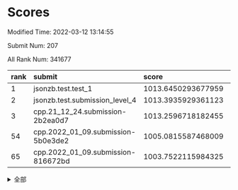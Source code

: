 # Scores

Modified Time: 2022-03-12 13:14:55

Submit Num: 207

All Rank Num: 341677

| rank |               submit               |       score        |       sigma        | pk_num |
| :--- | :--------------------------------- | :----------------- | :----------------- | :----- |
| 1    | jsonzb.test.test_1                 | 1013.6450293677959 | 0.7921435839559358 | 6605   |
| 2    | jsonzb.test.submission_level_4     | 1013.3935929361123 | 0.7973834334521165 | 6601   |
| 3    | cpp.21_12_24.submission-2b2ea0d7   | 1013.2596718182455 | 0.8002379094946867 | 6609   |
| 54   | cpp.2022_01_09.submission-5b0e3de2 | 1005.0815587468009 | 0.710981414777405  | 6603   |
| 65   | cpp.2022_01_09.submission-816672bd | 1003.7522115984325 | 0.7216459069793535 | 6601   |


<details>
<summary>全部</summary>

| rank |                 submit                 |       score        |       sigma        | pk_num |
| :--- | :------------------------------------- | :----------------- | :----------------- | :----- |
| 1    | jsonzb.test.test_1                     | 1013.6450293677959 | 0.7921435839559358 | 6605   |
| 2    | jsonzb.test.submission_level_4         | 1013.3935929361123 | 0.7973834334521165 | 6601   |
| 3    | cpp.21_12_24.submission-2b2ea0d7       | 1013.2596718182455 | 0.8002379094946867 | 6609   |
| 4    | gobigger.level_3.submission_level_3_5  | 1012.117651630585  | 0.7980099414161438 | 6604   |
| 5    | gobigger.level_3.submission_level_3_36 | 1011.6614464799491 | 0.7706717561843208 | 6603   |
| 6    | gobigger.level_3.submission_level_3_19 | 1011.6004284767594 | 0.768426730773919  | 6599   |
| 7    | gobigger.level_3.submission_level_3_31 | 1011.4103777368466 | 0.7667073539271614 | 6601   |
| 8    | gobigger.level_3.submission_level_3_6  | 1011.0861428649453 | 0.7632381566289539 | 6604   |
| 9    | gobigger.level_3.submission_level_3_15 | 1011.0305163264557 | 0.7602966944843856 | 6602   |
| 10   | gobigger.level_3.submission_level_3_3  | 1011.020304129484  | 0.7581643168400607 | 6603   |
| 11   | gobigger.level_3.submission_level_3_7  | 1010.9394798858241 | 0.787307329715503  | 6605   |
| 12   | gobigger.level_3.submission_level_3_46 | 1010.9385337077555 | 0.775044251107482  | 6597   |
| 13   | gobigger.level_3.submission_level_3_27 | 1010.8187029002042 | 0.7715407990659575 | 6599   |
| 14   | gobigger.level_3.submission_level_3_9  | 1010.7459483739713 | 0.7470999923304006 | 6600   |
| 15   | gobigger.level_3.submission_level_3_21 | 1010.7018436340771 | 0.7699743374691228 | 6603   |
| 16   | gobigger.level_3.submission_level_3_42 | 1010.6020776608317 | 0.7620748757464757 | 6601   |
| 17   | gobigger.level_3.submission_level_3_2  | 1010.5834651923383 | 0.739311337495907  | 6603   |
| 18   | gobigger.level_3.submission_level_3_23 | 1010.5388275451786 | 0.756936684417861  | 6603   |
| 19   | gobigger.level_3.submission_level_3_49 | 1010.4235369810345 | 0.7762606100086978 | 6605   |
| 20   | gobigger.level_3.submission_level_3_18 | 1010.4160105727789 | 0.7542440657745312 | 6599   |
| 21   | gobigger.level_3.submission_level_3_34 | 1010.4147029909146 | 0.7651742401090388 | 6599   |
| 22   | gobigger.level_3.submission_level_3_47 | 1010.3299252241375 | 0.7599002659563787 | 6605   |
| 23   | gobigger.level_3.submission_level_3_24 | 1010.3269788738588 | 0.7462194455503449 | 6602   |
| 24   | gobigger.level_3.submission_level_3_14 | 1010.1756684043196 | 0.7490153655411339 | 6607   |
| 25   | gobigger.level_3.submission_level_3_1  | 1010.1156658909545 | 0.7344846774059454 | 6597   |
| 26   | gobigger.level_3.submission_level_3_10 | 1010.1149904520416 | 0.7482051639144225 | 6604   |
| 27   | gobigger.level_3.submission_level_3_41 | 1010.0636299224167 | 0.7665930479438778 | 6601   |
| 28   | gobigger.level_3.submission_level_3_0  | 1010.0618498255883 | 0.7504866875226809 | 6598   |
| 29   | gobigger.level_3.submission_level_3_45 | 1010.0599670088703 | 0.7526827732792842 | 6600   |
| 30   | gobigger.level_3.submission_level_3_40 | 1009.8981085306092 | 0.7726460631823798 | 6605   |
| 31   | gobigger.level_3.submission_level_3_4  | 1009.8590530426859 | 0.76576525804677   | 6603   |
| 32   | gobigger.level_3.submission_level_3_30 | 1009.8193825169149 | 0.7597239437398469 | 6606   |
| 33   | gobigger.level_3.submission_level_3_20 | 1009.7959266906234 | 0.7695059545260394 | 6607   |
| 34   | gobigger.level_3.submission_level_3_35 | 1009.7734381489566 | 0.7567160405793493 | 6600   |
| 35   | gobigger.level_3.submission_level_3_39 | 1009.7151825447537 | 0.7530252978523501 | 6602   |
| 36   | gobigger.level_3.submission_level_3_11 | 1009.6029238701803 | 0.7680249674906233 | 6597   |
| 37   | gobigger.level_3.submission_level_3_48 | 1009.5886582614495 | 0.7774713585943305 | 6599   |
| 38   | gobigger.level_3.submission_level_3_22 | 1009.5706091509419 | 0.7452026055313185 | 6604   |
| 39   | gobigger.level_3.submission_level_3_29 | 1009.535903466288  | 0.7831016803851291 | 6599   |
| 40   | gobigger.level_3.submission_level_3_32 | 1009.517652434584  | 0.758427819803816  | 6599   |
| 41   | gobigger.level_3.submission_level_3_16 | 1009.494097454807  | 0.7588096953728515 | 6605   |
| 42   | gobigger.level_3.submission_level_3_12 | 1009.4904413255556 | 0.7527008746144419 | 6598   |
| 43   | gobigger.level_3.submission_level_3_13 | 1009.4743993349691 | 0.7667181152103493 | 6603   |
| 44   | gobigger.level_3.submission_level_3_43 | 1009.4406871245739 | 0.7689177503099199 | 6602   |
| 45   | gobigger.level_3.submission_level_3_26 | 1009.3990630759074 | 0.7379187039502824 | 6604   |
| 46   | gobigger.level_3.submission_level_3_25 | 1009.3873716481726 | 0.7411864156653749 | 6601   |
| 47   | gobigger.level_3.submission_level_3_33 | 1009.2410051655563 | 0.7696324996190941 | 6604   |
| 48   | gobigger.level_3.submission_level_3_38 | 1009.1804542369108 | 0.7431550311055035 | 6599   |
| 49   | gobigger.level_3.submission_level_3_37 | 1009.1307984582512 | 0.7759195988681253 | 6604   |
| 50   | gobigger.level_3.submission_level_3_44 | 1009.1050084312573 | 0.7652805010234174 | 6604   |
| 51   | gobigger.level_3.submission_level_3_8  | 1008.9916239615087 | 0.7486024372817159 | 6600   |
| 52   | gobigger.level_3.submission_level_3_28 | 1008.4435233156173 | 0.7343931972466217 | 6600   |
| 53   | gobigger.level_3.submission_level_3_17 | 1008.370829986426  | 0.7461464818608409 | 6607   |
| 54   | cpp.2022_01_09.submission-5b0e3de2     | 1005.0815587468009 | 0.710981414777405  | 6603   |
| 55   | gobigger.level_1.submission_level_1_21 | 1004.9757439806923 | 0.7216704032461236 | 6597   |
| 56   | gobigger.level_1.submission_level_1_29 | 1004.8040005369776 | 0.7312133040137689 | 6601   |
| 57   | gobigger.level_1.submission_level_1_3  | 1004.5998987347072 | 0.7262446729653108 | 6603   |
| 58   | gobigger.level_1.submission_level_1_11 | 1004.2516394399354 | 0.7212673930879586 | 6602   |
| 59   | gobigger.level_1.submission_level_1_35 | 1004.1500322959628 | 0.7173203875808809 | 6602   |
| 60   | gobigger.level_1.submission_level_1_28 | 1004.0136679230083 | 0.7263527046185418 | 6595   |
| 61   | gobigger.level_1.submission_level_1_31 | 1003.9687222360694 | 0.7126658756214731 | 6604   |
| 62   | gobigger.level_1.submission_level_1_1  | 1003.8768829062964 | 0.7206188939213419 | 6606   |
| 63   | gobigger.level_1.submission_level_1_0  | 1003.8305670326785 | 0.712842032986419  | 6606   |
| 64   | gobigger.level_1.submission_level_1_13 | 1003.8278358411529 | 0.7183353289738656 | 6604   |
| 65   | cpp.2022_01_09.submission-816672bd     | 1003.7522115984325 | 0.7216459069793535 | 6601   |
| 66   | gobigger.level_1.submission_level_1_42 | 1003.6543564387547 | 0.721418629070213  | 6602   |
| 67   | gobigger.level_1.submission_level_1_19 | 1003.6461636687201 | 0.7213335940908089 | 6605   |
| 68   | gobigger.level_1.submission_level_1_45 | 1003.6264802025327 | 0.7031506686960755 | 6604   |
| 69   | gobigger.level_1.submission_level_1_2  | 1003.5949240682789 | 0.7104204674821276 | 6606   |
| 70   | gobigger.level_1.submission_level_1_27 | 1003.5214996676507 | 0.7195780541412449 | 6602   |
| 71   | gobigger.level_1.submission_level_1_23 | 1003.5188185412474 | 0.7234787791080822 | 6601   |
| 72   | gobigger.level_1.submission_level_1_43 | 1003.5157145196458 | 0.7221782324526003 | 6599   |
| 73   | gobigger.level_1.submission_level_1_49 | 1003.4824163823756 | 0.7288439288118477 | 6604   |
| 74   | gobigger.level_1.submission_level_1_40 | 1003.4592613019767 | 0.7226910530460453 | 6604   |
| 75   | gobigger.level_1.submission_level_1_36 | 1003.3702091483874 | 0.7128929984287518 | 6603   |
| 76   | gobigger.level_1.submission_level_1_16 | 1003.362386402725  | 0.7108132994429686 | 6601   |
| 77   | gobigger.level_1.submission_level_1_25 | 1003.2938783525026 | 0.7175352444243447 | 6605   |
| 78   | gobigger.level_1.submission_level_1_17 | 1003.2708197063416 | 0.7208881385132273 | 6602   |
| 79   | gobigger.level_1.submission_level_1_32 | 1003.2615978970931 | 0.7131078212098043 | 6606   |
| 80   | gobigger.level_1.submission_level_1_47 | 1003.2481702427478 | 0.715576430405887  | 6599   |
| 81   | gobigger.level_1.submission_level_1_14 | 1003.2288246900625 | 0.7116631968681301 | 6602   |
| 82   | gobigger.level_1.submission_level_1_41 | 1003.2219372259565 | 0.704060097586284  | 6602   |
| 83   | gobigger.level_1.submission_level_1_7  | 1003.1350873181019 | 0.7115878921270169 | 6605   |
| 84   | gobigger.level_1.submission_level_1_33 | 1003.0922965803885 | 0.7130190388264345 | 6607   |
| 85   | gobigger.level_1.submission_level_1_5  | 1003.0690676036012 | 0.7232110703957751 | 6602   |
| 86   | gobigger.level_1.submission_level_1_8  | 1003.0391077794221 | 0.7177191900794746 | 6603   |
| 87   | gobigger.level_1.submission_level_1_34 | 1003.0277091163495 | 0.7084754191659266 | 6605   |
| 88   | gobigger.level_1.submission_level_1_24 | 1003.0199432743473 | 0.7226636709153667 | 6600   |
| 89   | gobigger.level_1.submission_level_1_46 | 1002.9373315900036 | 0.7226548286583988 | 6601   |
| 90   | gobigger.level_1.submission_level_1_39 | 1002.9240863947153 | 0.7131038544587888 | 6604   |
| 91   | gobigger.level_1.submission_level_1_37 | 1002.8816355845609 | 0.7112320933600419 | 6600   |
| 92   | gobigger.level_1.submission_level_1_18 | 1002.7461367082033 | 0.7269315529882019 | 6601   |
| 93   | gobigger.level_1.submission_level_1_48 | 1002.7342886858274 | 0.7108826274783345 | 6606   |
| 94   | gobigger.level_1.submission_level_1_26 | 1002.639680956086  | 0.7211394446843462 | 6604   |
| 95   | gobigger.level_1.submission_level_1_30 | 1002.5447535145364 | 0.7199129015625141 | 6600   |
| 96   | gobigger.level_1.submission_level_1_6  | 1002.4735202374762 | 0.7173572212084937 | 6604   |
| 97   | gobigger.level_1.submission_level_1_44 | 1002.445679152156  | 0.7115845607782355 | 6604   |
| 98   | gobigger.level_1.submission_level_1_15 | 1002.3785247731406 | 0.7097970733832113 | 6601   |
| 99   | gobigger.level_1.submission_level_1_12 | 1002.300967111789  | 0.712251942861156  | 6607   |
| 100  | gobigger.level_1.submission_level_1_9  | 1002.27282865669   | 0.7064683035682836 | 6600   |
| 101  | gobigger.level_1.submission_level_1_22 | 1002.2356742438565 | 0.7149392187502429 | 6605   |
| 102  | gobigger.level_1.submission_level_1_4  | 1002.1361985475704 | 0.7179315386456915 | 6602   |
| 103  | gobigger.level_1.submission_level_1_20 | 1002.0851268984751 | 0.7076254393296555 | 6599   |
| 104  | gobigger.level_1.submission_level_1_38 | 1002.067367899244  | 0.7160100267456183 | 6598   |
| 105  | gobigger.level_1.submission_level_1_10 | 1001.4243643142989 | 0.7070090618728483 | 6605   |
| 106  | gobigger.random.submission_random_17   | 997.9403080875413  | 0.7096905009389072 | 6601   |
| 107  | gobigger.random.submission_random_40   | 997.2187371042551  | 0.6994683690592802 | 6602   |
| 108  | gobigger.random.submission_random_16   | 997.1553685609089  | 0.7230080830302444 | 6605   |
| 109  | gobigger.random.submission_random_31   | 996.9468762103497  | 0.714539490505389  | 6599   |
| 110  | gobigger.random.submission_random_42   | 996.9437757753567  | 0.7190837598189996 | 6603   |
| 111  | gobigger.random.submission_random_21   | 996.8217321512467  | 0.7083357868055911 | 6599   |
| 112  | gobigger.random.submission_random_9    | 996.8050429816657  | 0.7062520257336506 | 6598   |
| 113  | gobigger.random.submission_random_34   | 996.7604129075519  | 0.7090246998429339 | 6605   |
| 114  | gobigger.random.submission_random_39   | 996.7539010913189  | 0.7198470150140422 | 6605   |
| 115  | gobigger.random.submission_random_48   | 996.7155690875152  | 0.7061426605778816 | 6602   |
| 116  | gobigger.random.submission_random_38   | 996.7135755527854  | 0.7091512379624184 | 6604   |
| 117  | gobigger.random.submission_random_11   | 996.707112899167   | 0.7061375704570748 | 6604   |
| 118  | gobigger.random.submission_random_3    | 996.5369034419197  | 0.7077678530078415 | 6599   |
| 119  | gobigger.random.submission_random_41   | 996.5353924967394  | 0.7103897958884093 | 6605   |
| 120  | gobigger.random.submission_random_37   | 996.4389452489332  | 0.707647941394719  | 6600   |
| 121  | gobigger.random.submission_random_26   | 996.4100117450016  | 0.7068064655146638 | 6604   |
| 122  | gobigger.random.submission_random_15   | 996.37476169445    | 0.7096301267479763 | 6602   |
| 123  | gobigger.random.submission_random_43   | 996.370029175333   | 0.7169179376473485 | 6600   |
| 124  | gobigger.random.submission_random_35   | 996.365138868644   | 0.7059318077287621 | 6603   |
| 125  | gobigger.random.submission_random_7    | 996.2249225724355  | 0.7135628251824386 | 6607   |
| 126  | gobigger.random.submission_random_45   | 996.2097864695767  | 0.7102961609187703 | 6603   |
| 127  | gobigger.random.submission_random_6    | 996.1606542220954  | 0.7112725214059407 | 6602   |
| 128  | gobigger.random.submission_random_49   | 996.0990016316149  | 0.7208080967749027 | 6607   |
| 129  | gobigger.random.submission_random_27   | 996.0625647705053  | 0.7032571581733054 | 6600   |
| 130  | gobigger.random.submission_random_10   | 996.0570093398225  | 0.7065787940970426 | 6601   |
| 131  | gobigger.random.submission_random_32   | 996.0456496171429  | 0.7113840374591516 | 6600   |
| 132  | gobigger.random.submission_random_36   | 995.9521972076532  | 0.6987899742959679 | 6602   |
| 133  | gobigger.random.submission_random_29   | 995.8944662543098  | 0.7053074130474306 | 6600   |
| 134  | gobigger.random.submission_random_25   | 995.8880835737425  | 0.7187395616487918 | 6603   |
| 135  | gobigger.random.submission_random_4    | 995.8249647065529  | 0.7022183309461064 | 6599   |
| 136  | gobigger.random.submission_random_28   | 995.811705625164   | 0.7191659160507132 | 6604   |
| 137  | gobigger.random.submission_random_24   | 995.7017371189831  | 0.7100196814560498 | 6603   |
| 138  | gobigger.random.submission_random_14   | 995.6988468211854  | 0.7118615459576275 | 6604   |
| 139  | gobigger.random.submission_random_19   | 995.6546761113811  | 0.6967720163290336 | 6606   |
| 140  | gobigger.random.submission_random_8    | 995.5946860612918  | 0.7154113250833984 | 6603   |
| 141  | gobigger.random.submission_random_20   | 995.5819429178296  | 0.7135159359996661 | 6602   |
| 142  | gobigger.random.submission_random_13   | 995.5300128951638  | 0.7039869389495291 | 6598   |
| 143  | gobigger.random.submission_random_44   | 995.4513583544783  | 0.700900288001538  | 6604   |
| 144  | gobigger.random.submission_random_33   | 995.4433221742195  | 0.7017870854607778 | 6603   |
| 145  | gobigger.random.submission_random_30   | 995.4337679602487  | 0.7019216437388078 | 6605   |
| 146  | gobigger.random.submission_random_46   | 995.2760379037502  | 0.7158239408657939 | 6602   |
| 147  | gobigger.random.submission_random_47   | 995.2704911354241  | 0.7044174642725964 | 6600   |
| 148  | gobigger.random.submission_random_5    | 995.2669759367865  | 0.724732711902036  | 6603   |
| 149  | gobigger.random.submission_random_0    | 995.1949705728989  | 0.7280248222600263 | 6604   |
| 150  | gobigger.random.submission_random_18   | 995.086606144721   | 0.7211065185056326 | 6601   |
| 151  | gobigger.random.submission_random_2    | 994.9620635722712  | 0.7308286134383413 | 6599   |
| 152  | gobigger.random.submission_random_23   | 994.89023747368    | 0.7044448885432312 | 6604   |
| 153  | gobigger.random.submission_random_1    | 994.881564595734   | 0.703708065502852  | 6605   |
| 154  | gobigger.random.submission_random_12   | 994.8444275820696  | 0.7289624866567228 | 6606   |
| 155  | gobigger.random.submission_random_22   | 994.6415816526833  | 0.7076407753944273 | 6598   |
| 156  | gobigger.level_2.submission_level_2_17 | 994.2306744505576  | 0.7409292567983414 | 6603   |
| 157  | gobigger.level_2.submission_level_2_9  | 993.8621321705747  | 0.7324830717172989 | 6605   |
| 158  | gobigger.level_2.submission_level_2_43 | 993.6643615231245  | 0.7171465680328648 | 6601   |
| 159  | gobigger.level_2.submission_level_2_21 | 993.6157342811074  | 0.7185013621011934 | 6599   |
| 160  | gobigger.level_2.submission_level_2_25 | 993.5203931100018  | 0.7526482787712416 | 6605   |
| 161  | gobigger.level_2.submission_level_2_14 | 993.4735635358278  | 0.7624331630621638 | 6604   |
| 162  | gobigger.level_2.submission_level_2_3  | 993.449455329035   | 0.7249015870393436 | 6605   |
| 163  | gobigger.level_2.submission_level_2_15 | 993.2668003213366  | 0.7339214528601692 | 6600   |
| 164  | gobigger.level_2.submission_level_2_23 | 992.8515002567362  | 0.7518945600621062 | 6602   |
| 165  | gobigger.level_2.submission_level_2_47 | 992.7918564693392  | 0.7350543507679347 | 6602   |
| 166  | gobigger.level_2.submission_level_2_34 | 992.7529170944892  | 0.7384128507455905 | 6601   |
| 167  | gobigger.level_2.submission_level_2_49 | 992.7521731678816  | 0.7470444002616913 | 6604   |
| 168  | gobigger.level_2.submission_level_2_38 | 992.7332239702808  | 0.7269756060533806 | 6600   |
| 169  | gobigger.level_2.submission_level_2_2  | 992.6866390857981  | 0.7413759562143054 | 6602   |
| 170  | gobigger.level_2.submission_level_2_6  | 992.6854378457843  | 0.7350045333350204 | 6606   |
| 171  | gobigger.level_2.submission_level_2_26 | 992.655711169242   | 0.7403322501683489 | 6606   |
| 172  | gobigger.level_2.submission_level_2_4  | 992.6250293274218  | 0.7321286442095941 | 6605   |
| 173  | gobigger.level_2.submission_level_2_16 | 992.4731983482556  | 0.7431150386591087 | 6596   |
| 174  | gobigger.level_2.submission_level_2_48 | 992.4426533795229  | 0.7633649013034016 | 6602   |
| 175  | gobigger.level_2.submission_level_2_27 | 992.4316257453366  | 0.7350562425141869 | 6599   |
| 176  | gobigger.level_2.submission_level_2_45 | 992.3856731319962  | 0.7478851632077513 | 6602   |
| 177  | gobigger.level_2.submission_level_2_12 | 992.3266541903666  | 0.7373451713510127 | 6603   |
| 178  | gobigger.level_2.submission_level_2_24 | 992.0839159873067  | 0.7373629538290212 | 6603   |
| 179  | gobigger.level_2.submission_level_2_10 | 992.0367244523043  | 0.7467996507985101 | 6603   |
| 180  | gobigger.level_2.submission_level_2_5  | 992.003566441543   | 0.7588073650515249 | 6602   |
| 181  | gobigger.level_2.submission_level_2_11 | 991.9720824531702  | 0.7408050066731134 | 6604   |
| 182  | gobigger.level_2.submission_level_2_35 | 991.8944091240135  | 0.7344283350562811 | 6606   |
| 183  | gobigger.level_2.submission_level_2_19 | 991.8825898997723  | 0.7526464608242213 | 6606   |
| 184  | gobigger.level_2.submission_level_2_39 | 991.8727701489748  | 0.7485137245751485 | 6609   |
| 185  | gobigger.level_2.submission_level_2_33 | 991.8707330302723  | 0.7237345136589985 | 6608   |
| 186  | gobigger.level_2.submission_level_2_8  | 991.8231743032067  | 0.766448560804837  | 6599   |
| 187  | gobigger.level_2.submission_level_2_7  | 991.7853763271189  | 0.7351406627137415 | 6601   |
| 188  | gobigger.level_2.submission_level_2_41 | 991.7579103089548  | 0.7611754217939152 | 6597   |
| 189  | gobigger.level_2.submission_level_2_42 | 991.7230771301106  | 0.747020377673828  | 6601   |
| 190  | gobigger.level_2.submission_level_2_18 | 991.4676522782912  | 0.7402303842940556 | 6607   |
| 191  | gobigger.level_2.submission_level_2_29 | 991.4223721602915  | 0.7348494969460279 | 6599   |
| 192  | gobigger.level_2.submission_level_2_31 | 991.3261112257353  | 0.7452797029155123 | 6599   |
| 193  | gobigger.level_2.submission_level_2_20 | 991.1880990767455  | 0.7564152236101357 | 6601   |
| 194  | gobigger.level_2.submission_level_2_44 | 991.1678113108177  | 0.7744399796690542 | 6604   |
| 195  | gobigger.level_2.submission_level_2_28 | 991.1237039991132  | 0.7442087126266732 | 6602   |
| 196  | gobigger.level_2.submission_level_2_40 | 990.9795587459577  | 0.7550192551082603 | 6604   |
| 197  | gobigger.level_2.submission_level_2_22 | 990.9067243393337  | 0.7710838713465048 | 6603   |
| 198  | gobigger.level_2.submission_level_2_30 | 990.8976747347257  | 0.7307414837854992 | 6605   |
| 199  | gobigger.level_2.submission_level_2_0  | 990.7726886480181  | 0.7526105171285651 | 6602   |
| 200  | gobigger.level_2.submission_level_2_32 | 990.7210352965393  | 0.7559745676310569 | 6600   |
| 201  | gobigger.level_2.submission_level_2_1  | 990.6775235754451  | 0.7520003339226301 | 6602   |
| 202  | gobigger.level_2.submission_level_2_13 | 990.608420925443   | 0.7527119729268913 | 6604   |
| 203  | gobigger.level_2.submission_level_2_37 | 990.3511737566184  | 0.764206819856557  | 6603   |
| 204  | gobigger.level_2.submission_level_2_36 | 990.2403152764883  | 0.7521518138408044 | 6603   |
| 205  | gobigger.level_2.submission_level_2_46 | 989.985740832189   | 0.7763002710186275 | 6604   |
| 206  | gobigger.none.submission_none_1        | 977.9766522695503  | 1.266056803274378  | 6608   |
| 207  | gobigger.none.submission_none_0        | 977.1408117537544  | 1.3498724884604965 | 6607   |

</details>